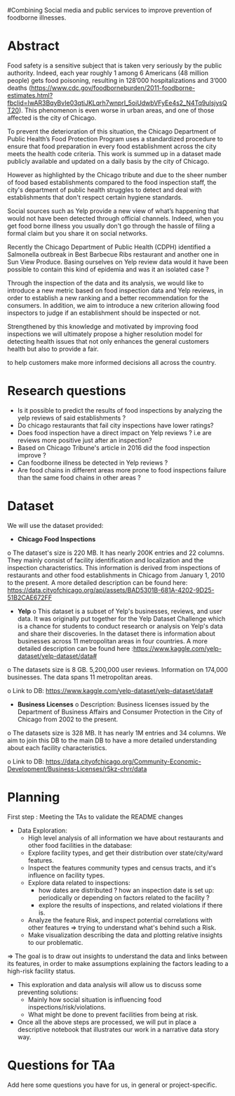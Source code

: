 
#Combining Social media and public services to improve prevention of foodborne illnesses.

# Abstract

Food safety is a sensitive subject that is taken very seriously by the public authority. Indeed, each year  roughly 1 among 6 Americans (48 million people) gets food poisoning, resulting in 128’000 hospitalizations and 3’000 deaths (https://www.cdc.gov/foodborneburden/2011-foodborne-estimates.html?fbclid=IwAR3BqyBvIe03qtiJKLqrh7wnprI_5oiUdwbVFyEe4s2_N4Tq9ulsjysQT20). This phenomenon is even worse in urban areas, and one of those affected is the city of Chicago.  

To prevent the deterioration of this situation, the Chicago Department of Public Health’s Food Protection Program uses a standardized procedure to ensure that food preparation in every food establishment across the city meets the health code criteria. This work is summed up in a dataset made publicly available and updated on a daily basis by the city of Chicago. 

However as highlighted by the Chicago tribute and due to the sheer number of food based establishments compared to the food inspection staff, the city's department of public health struggles to detect and deal with establishments that don't respect certain hygiene standards. 

Social sources such as Yelp provide a new view of what’s happening that would not have been detected through official channels. Indeed, when you get food borne illness you usually don't go through the hassle of filing a formal claim but you share it on social networks. 

Recently the Chicago Department of Public Health (CDPH) identified a Salmonella outbreak in Best Barbecue Ribs restaurant and another one in Sun View Produce. Basing ourselves on Yelp review data would it have been possible to contain this kind of epidemia and was it an isolated case ?

Through the inspection of the data and its analysis, we would like to introduce a new metric based on food inspection data and Yelp reviews, in order to establish a new ranking and a better recommendation for the consumers. In addition, we aim to introduce a new criterion allowing food inspectors to judge if an establishment should be inspected or not. 

Strengthened by this knowledge and motivated by improving food inspections we will ultimately propose a higher resolution model for detecting health issues that not only enhances the general customers health but also to provide a fair. 

to help customers make more informed decisions all across the country.

# Research questions

- Is it possible to predict the results of food inspections by analyzing the yelp reviews of said establishments ?
- Do chicago restaurants that fail city inspections have lower ratings?
- Does food inspection have a direct impact on Yelp reviews ? i.e are reviews more positive just after an inspection?
- Based on Chicago Tribune's article in 2016 did the food inspection improve ?
- Can foodborne illness be detected in Yelp reviews ?
- Are food chains in different areas more prone to food inspections failure than the same food chains in other areas ?

# Dataset

We will use the dataset provided:  

- **Chicago Food Inspections**

o The dataset's size is 220 MB. It has nearly 200K entries and 22 columns. They mainly consist of facility identification and localization and the inspection characteristics. This information is derived from inspections of restaurants and other food establishments in Chicago from January 1, 2010 to the present. A more detailed description can be found here: https://data.cityofchicago.org/api/assets/BAD5301B-681A-4202-9D25-51B2CAE672FF

- **Yelp**
o This dataset is a subset of Yelp's businesses, reviews, and user data. It was originally put together for the Yelp Dataset Challenge which is a chance for students to conduct research or analysis on Yelp's data and share their discoveries. In the dataset there is information about businesses across 11 metropolitan areas in four countries.  A more detailed description can be found here :https://www.kaggle.com/yelp-dataset/yelp-dataset/data#

o The datasets size is 8 GB. 5,200,000 user reviews. Information on 174,000 businesses. The data spans 11 metropolitan areas.

o Link to DB: https://www.kaggle.com/yelp-dataset/yelp-dataset/data#

- **Business Licenses**
o Description: Business licenses issued by the Department of Business Affairs and Consumer Protection in the City of Chicago from 2002 to the present.

o The datasets size is 328 MB. It has nearly 1M entries and 34 columns. We aim to join this DB to the main DB to have a more detailed understanding about each facility characteristics.

o Link to DB: https://data.cityofchicago.org/Community-Economic-Development/Business-Licenses/r5kz-chrr/data


# Planning

First step : Meeting the TAs to validate the README changes 

- Data Exploration:
  - High level analysis of all information we have about restaurants    and other food facilities in the database: 
  - Explore facility types, and get their distribution over     state/city/ward features. 
  - Inspect the features community types and census tracts, and     it's influence on facility types.
  - Explore data related to inspections: 
    - how dates are distributed ? how an inspection date is set             up: periodically or depending on factors related to the                 facility ?
    - explore the results of inspections, and related violations            if there is.
  - Analyze the feature Risk, and inspect potential correlations with   other features => trying to understand what's behind such a Risk. 
  - Make visualization describing the data and plotting relative    insights to our problematic.

=> The goal is to draw out insights to understand the data and links between its features, in order to make assumptions explaining the factors leading to a high-risk facility status.

- This exploration and data analysis will allow us to discuss some preventing solutions: 
  - Mainly how social situation is influencing food inspections/risk/violations.
  - What might be done to prevent facilities from being at risk.
- Once all the above steps are processed, we will put in place a descriptive notebook that illustrates our work in a narrative data story way.

# Questions for TAa

Add here some questions you have for us, in general or project-specific.
